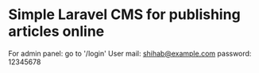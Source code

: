 Simple Laravel CMS for publishing articles online
===================
For admin panel: go to '/login'
User mail: shihab@example.com
password: 12345678
